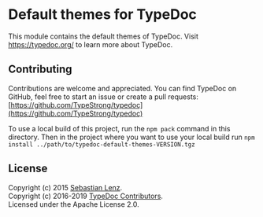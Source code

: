 # Default themes for TypeDoc

This module contains the default themes of TypeDoc.
Visit https://typedoc.org/ to learn more about TypeDoc.


## Contributing

Contributions are welcome and appreciated. You can find TypeDoc on GitHub, feel free to start
an issue or create a pull requests:<br>
[https://github.com/TypeStrong/typedoc](https://github.com/TypeStrong/typedoc)

To use a local build of this project, run the `npm pack` command in this directory. Then
in the project where you want to use your local build run `npm install ../path/to/typedoc-default-themes-VERSION.tgz`


## License

Copyright (c) 2015 [Sebastian Lenz](http://www.sebastian-lenz.de).<br>
Copyright (c) 2016-2019 [TypeDoc Contributors](https://github.com/TypeStrong/typedoc/graphs/contributors).<br>
Licensed under the Apache License 2.0.